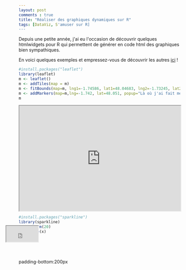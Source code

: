 ```yaml
---
layout: post
comments : true
title: "Réaliser des graphiques dynamiques sur R"
tags: [DataViz, S'amuser sur R]
---
```


Depuis une petite année, j'ai eu l'occasion de découvrir quelques htmlwidgets pour R qui permettent de générer en code html des graphiques bien sympathiques. 

En voici quelques exemples et empressez-vous de découvrir les autres [ici](http://gallery.htmlwidgets.org/) !


```r
#install.packages("leaflet")
library(leaflet)
m <- leaflet()
m <- addTiles(map = m)
m <- fitBounds(map=m, lng1=-1.74586, lat1=48.04683, lng2=-1.73245, lat2=48.05210)
m <- addMarkers(map=m,lng=-1.742, lat=48.051, popup="Là où j'ai fait mes études !")
m
```
<div style="position:relative; max-width: 100%; width:100%; height:0px; padding-bottom:65%;">
    <iframe style="position:absolute; left:0; top:0; width:100%; height:100%;max-width: 100%"
        src="https://antuki.github.io/figure/graphiquesdyn_html2.html">
    </iframe>
</div>

<!--break-->

```r
#install.packages("sparkline")
library(sparkline)
x <- rnorm(20)
sparkline(x)
```
<div style="position:relative; max-width: 100%; width:100px; height:50px; left:-41px; top:-41px;">
    <iframe style="position:absolute; width:100%; height:100%;max-width: 100%"
        src="https://antuki.github.io/figure/graphiquesdyn_html1.html" scrolling="no">
    </iframe>
</div>


padding-bottom:200px
